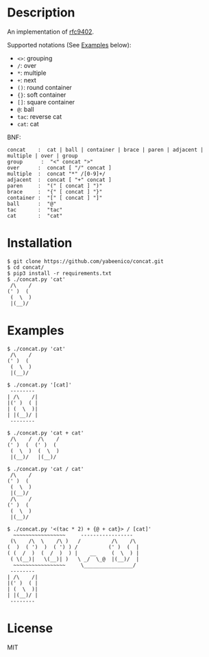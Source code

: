 # Description

An implementation of [rfc9402](https://datatracker.ietf.org/doc/html/rfc9402).

Supported notations (See [Examples](#examples) below):
- `<>`: grouping
- `/`: over
- `*`: multiple
- `+`: next
- `()`: round container
- `{}`: soft container
- `[]`: square container
- `@`: ball
- `tac`: reverse cat
- `cat`: cat

BNF:
```
concat    :  cat | ball | container | brace | paren | adjacent | multiple | over | group
group      :  "<" concat ">"
over      :  concat [ "/" concat ]
multiple  :  concat "*" /[0-9]+/
adjacent  :  concat [ "+" concat ]
paren     :  "(" [ concat ] ")"
brace     :  "{" [ concat ] "}"
container :  "[" [ concat ] "]"
ball      :  "@"
tac       :  "tac"
cat       :  "cat"
```

# Installation
```
$ git clone https://github.com/yabeenico/concat.git
$ cd concat/
$ pip3 install -r requirements.txt
$ ./concat.py 'cat'
 /\    /
(' )  (
 (  \  )
 |(__)/
```

# Examples
```
$ ./concat.py 'cat'
 /\    /
(' )  (
 (  \  )
 |(__)/

$ ./concat.py '[cat]'
 --------
| /\    /|
|(' )  ( |
| (  \  )|
| |(__)/ |
 --------

$ ./concat.py 'cat + cat'
 /\    /  /\    /
(' )  (  (' )  (
 (  \  )  (  \  )
 |(__)/   |(__)/

$ ./concat.py 'cat / cat'
 /\    /
(' )  (
 (  \  )
 |(__)/
 /\    /
(' )  (
 (  \  )
 |(__)/

$ ./concat.py '<(tac * 2) + {@ + cat}> / [cat]'
  ~~~~~~~~~~~~~~~~~     -----------------
 (\    /\  \    /\ )   /          /\    /\
(  )  ( ')  )  ( ') ) /          (' )  (  |
( (  /  )  (  /  )  ) |    __     (  \  ) |
 ( \(__)|   \(__)| )   \ _/  \_@  |(__)/  |
  ~~~~~~~~~~~~~~~~~     \________________/
 --------
| /\    /|
|(' )  ( |
| (  \  )|
| |(__)/ |
 --------
```

# License
MIT
